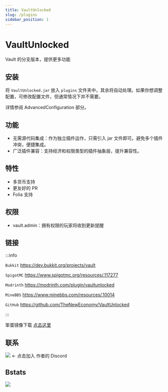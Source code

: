 ```yaml
---
title: VaultUnlocked
slug: /plugins
sidebar_position: 1
---
```


# VaultUnlocked

Vault 的分支版本，提供更多功能

## 安装

将 `VaultUnlocked.jar` 放入 `plugins` 文件夹中，其余将自动处理。如果你想调整配置，可修改配置文件，但通常情况下并不需要。

详情参阅 AdvancedConfiguration 部分。

## 功能

- 无需源代码集成：作为独立插件运作，只需引入 jar 文件即可。避免多个插件冲突，便捷集成。
- 广泛插件兼容：支持经济和权限类型的插件抽象层，提升兼容性。

## 特性

- 多货币支持
- 更友好的 PR
- Folia 支持

## 权限

- vault.admin：拥有权限的玩家将收到更新提醒

## 链接

:::info

`Bukkit` https://dev.bukkit.org/projects/vault

`SpigotMC` https://www.spigotmc.org/resources/.117277

`Modrinth` https://modrinth.com/plugin/vaultunlocked

`MineBBS` https://www.minebbs.com/resources/.10014

`GitHub` https://github.com/TheNewEconomy/VaultUnlocked

:::

笨蛋镜像下载 [点击这里](https://dl.yizhan.wiki/plugins/VaultUnlocked-2.3.0.jar)

## 联系

[![](https://img.shields.io/badge/Discord-creatorfromhell-blue?logo=Discord)](https://discord.gg/WNdwzpy) \<- 点击加入 作者的 Discord

## Bstats

[![](https://bstats.org/signatures/bukkit/VaultUnlocked.svg)](https://bstats.org/plugin/bukkit/VaultUnlocked/22252)
